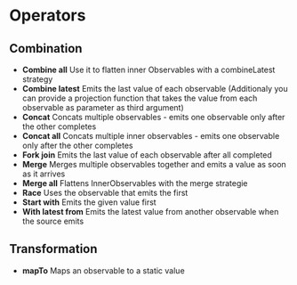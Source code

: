 # Operators
## Combination

- **Combine all** Use it to flatten inner Observables with a combineLatest strategy
- **Combine latest** Emits the last value of each observable (Additionaly you can provide a projection function that takes the value from each observable as parameter as third argument)
- **Concat** Concats multiple observables - emits one observable only after the other completes
- **Concat all** Concats multiple inner observables - emits one observable only after the other completes
- **Fork join** Emits the last value of each observable after all completed
- **Merge** Merges multiple observables together and emits a value as soon as it arrives
- **Merge all** Flattens InnerObservables with the merge strategie
- **Race** Uses the observable that emits the first
- **Start with** Emits the given value first
- **With latest from** Emits the latest value from another observable when the source emits

## Transformation
- **mapTo** Maps an observable to a static value


